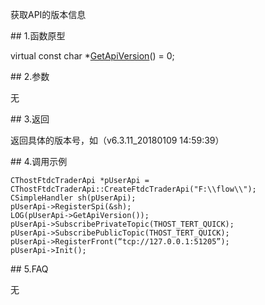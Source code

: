 <p>获取API的版本信息</p>
<span class="anchor" id="343565c1-3a00-4d1b-8667-7666dd68efeb"></span>
## 1.函数原型
<p>virtual const char *<a href="../../../HQJK/CTHOSTFTDCMDAPI/GETAPIVERSION/">GetApiVersion</a>() = 0;</p>
<span class="anchor" id="222b1283-f68a-4802-8045-ea45580ea26f"></span>
## 2.参数
<p>无</p>
<span class="anchor" id="c4e80c7e-2d5b-4fec-9d8e-0ec18d0db2bb"></span>
## 3.返回
<p>返回具体的版本号，如（v6.3.11_20180109 14:59:39）</p>
<span class="anchor" id="28617dce-4ce5-48bb-b047-b3f389ea364e"></span>
## 4.调用示例
<pre><code>CThostFtdcTraderApi *pUserApi = CThostFtdcTraderApi::CreateFtdcTraderApi("F:\\flow\\");
CSimpleHandler sh(pUserApi);
pUserApi-&gt;RegisterSpi(&amp;sh);
LOG(pUserApi-&gt;GetApiVersion());
pUserApi-&gt;SubscribePrivateTopic(THOST_TERT_QUICK);
pUserApi-&gt;SubscribePublicTopic(THOST_TERT_QUICK);
pUserApi-&gt;RegisterFront(“tcp://127.0.0.1:51205”);
pUserApi-&gt;Init();
</code></pre>
<span class="anchor" id="eecf6a63-458f-463b-8326-4f5061fcb417"></span>
## 5.FAQ
<p>无</p>
